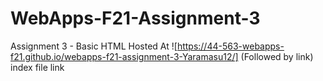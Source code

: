 # WebApps-F21-Assignment-3
Assignment 3 - Basic HTML
Hosted At ![https://44-563-webapps-f21.github.io/webapps-f21-assignment-3-Yaramasu12/]  (Followed by link)
index file link<br>
